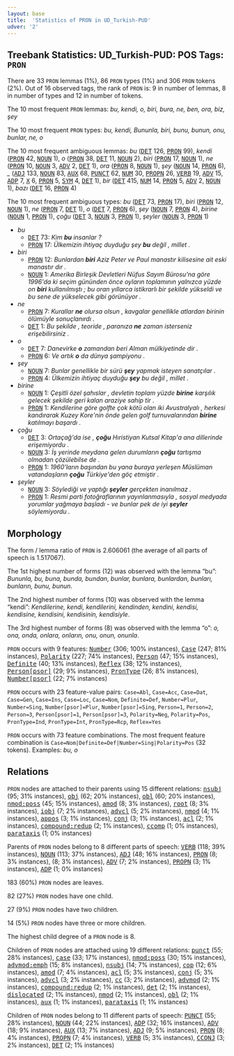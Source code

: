 ```yaml
---
layout: base
title:  'Statistics of PRON in UD_Turkish-PUD'
udver: '2'
---
```


## Treebank Statistics: UD_Turkish-PUD: POS Tags: `PRON`

There are 33 `PRON` lemmas (1%), 86 `PRON` types (1%) and 306 `PRON` tokens (2%).
Out of 16 observed tags, the rank of `PRON` is: 9 in number of lemmas, 8 in number of types and 12 in number of tokens.

The 10 most frequent `PRON` lemmas: <em>bu, kendi, o, biri, bura, ne, ben, ora, biz, şey</em>

The 10 most frequent `PRON` types:  <em>bu, kendi, Bununla, biri, bunu, bunun, onu, bunlar, ne, o</em>

The 10 most frequent ambiguous lemmas: <em>bu</em> (<tt><a href="tr_pud-pos-DET.html">DET</a></tt> 126, <tt><a href="tr_pud-pos-PRON.html">PRON</a></tt> 99), <em>kendi</em> (<tt><a href="tr_pud-pos-PRON.html">PRON</a></tt> 42, <tt><a href="tr_pud-pos-NOUN.html">NOUN</a></tt> 1), <em>o</em> (<tt><a href="tr_pud-pos-PRON.html">PRON</a></tt> 38, <tt><a href="tr_pud-pos-DET.html">DET</a></tt> 11, <tt><a href="tr_pud-pos-NOUN.html">NOUN</a></tt> 2), <em>biri</em> (<tt><a href="tr_pud-pos-PRON.html">PRON</a></tt> 17, <tt><a href="tr_pud-pos-NOUN.html">NOUN</a></tt> 1), <em>ne</em> (<tt><a href="tr_pud-pos-PRON.html">PRON</a></tt> 10, <tt><a href="tr_pud-pos-NOUN.html">NOUN</a></tt> 3, <tt><a href="tr_pud-pos-ADV.html">ADV</a></tt> 2, <tt><a href="tr_pud-pos-DET.html">DET</a></tt> 1), <em>ora</em> (<tt><a href="tr_pud-pos-PRON.html">PRON</a></tt> 8, <tt><a href="tr_pud-pos-NOUN.html">NOUN</a></tt> 1), <em>şey</em> (<tt><a href="tr_pud-pos-NOUN.html">NOUN</a></tt> 14, <tt><a href="tr_pud-pos-PRON.html">PRON</a></tt> 6), <em>_</em> (<tt><a href="tr_pud-pos-ADJ.html">ADJ</a></tt> 133, <tt><a href="tr_pud-pos-NOUN.html">NOUN</a></tt> 83, <tt><a href="tr_pud-pos-AUX.html">AUX</a></tt> 68, <tt><a href="tr_pud-pos-PUNCT.html">PUNCT</a></tt> 62, <tt><a href="tr_pud-pos-NUM.html">NUM</a></tt> 30, <tt><a href="tr_pud-pos-PROPN.html">PROPN</a></tt> 26, <tt><a href="tr_pud-pos-VERB.html">VERB</a></tt> 19, <tt><a href="tr_pud-pos-ADV.html">ADV</a></tt> 15, <tt><a href="tr_pud-pos-ADP.html">ADP</a></tt> 7, <tt><a href="tr_pud-pos-X.html">X</a></tt> 6, <tt><a href="tr_pud-pos-PRON.html">PRON</a></tt> 5, <tt><a href="tr_pud-pos-SYM.html">SYM</a></tt> 4, <tt><a href="tr_pud-pos-DET.html">DET</a></tt> 1), <em>bir</em> (<tt><a href="tr_pud-pos-DET.html">DET</a></tt> 415, <tt><a href="tr_pud-pos-NUM.html">NUM</a></tt> 14, <tt><a href="tr_pud-pos-PRON.html">PRON</a></tt> 5, <tt><a href="tr_pud-pos-ADV.html">ADV</a></tt> 2, <tt><a href="tr_pud-pos-NOUN.html">NOUN</a></tt> 1), <em>bazı</em> (<tt><a href="tr_pud-pos-DET.html">DET</a></tt> 16, <tt><a href="tr_pud-pos-PRON.html">PRON</a></tt> 4)

The 10 most frequent ambiguous types:  <em>bu</em> (<tt><a href="tr_pud-pos-DET.html">DET</a></tt> 73, <tt><a href="tr_pud-pos-PRON.html">PRON</a></tt> 17), <em>biri</em> (<tt><a href="tr_pud-pos-PRON.html">PRON</a></tt> 12, <tt><a href="tr_pud-pos-NOUN.html">NOUN</a></tt> 1), <em>ne</em> (<tt><a href="tr_pud-pos-PRON.html">PRON</a></tt> 7, <tt><a href="tr_pud-pos-DET.html">DET</a></tt> 1), <em>o</em> (<tt><a href="tr_pud-pos-DET.html">DET</a></tt> 7, <tt><a href="tr_pud-pos-PRON.html">PRON</a></tt> 6), <em>şey</em> (<tt><a href="tr_pud-pos-NOUN.html">NOUN</a></tt> 7, <tt><a href="tr_pud-pos-PRON.html">PRON</a></tt> 4), <em>birine</em> (<tt><a href="tr_pud-pos-NOUN.html">NOUN</a></tt> 1, <tt><a href="tr_pud-pos-PRON.html">PRON</a></tt> 1), <em>çoğu</em> (<tt><a href="tr_pud-pos-DET.html">DET</a></tt> 3, <tt><a href="tr_pud-pos-NOUN.html">NOUN</a></tt> 3, <tt><a href="tr_pud-pos-PRON.html">PRON</a></tt> 1), <em>şeyler</em> (<tt><a href="tr_pud-pos-NOUN.html">NOUN</a></tt> 3, <tt><a href="tr_pud-pos-PRON.html">PRON</a></tt> 1)


* <em>bu</em>
  * <tt><a href="tr_pud-pos-DET.html">DET</a></tt> 73: <em>Kim <b>bu</b> insanlar ?</em>
  * <tt><a href="tr_pud-pos-PRON.html">PRON</a></tt> 17: <em>Ülkemizin ihtiyaç duyduğu şey <b>bu</b> değil , millet .</em>
* <em>biri</em>
  * <tt><a href="tr_pud-pos-PRON.html">PRON</a></tt> 12: <em>Bunlardan <b>biri</b> Aziz Peter ve Paul manastır kilisesine ait eski manastır dır .</em>
  * <tt><a href="tr_pud-pos-NOUN.html">NOUN</a></tt> 1: <em>Amerika Birleşik Devletleri Nüfus Sayım Bürosu'na göre 1996'da ki seçim gününden önce oyların toplamının yalnızca yüzde on <b>biri</b> kullanılmıştı ; bu oran yıllarca istikrarlı bir şekilde yükseldi ve bu sene de yükselecek gibi görünüyor .</em>
* <em>ne</em>
  * <tt><a href="tr_pud-pos-PRON.html">PRON</a></tt> 7: <em>Kurallar <b>ne</b> olursa olsun , kavgalar genellikle atlardan birinin ölümüyle sonuçlanırdı .</em>
  * <tt><a href="tr_pud-pos-DET.html">DET</a></tt> 1: <em>Bu şekilde , teoride , paranıza <b>ne</b> zaman isterseniz erişebilirsiniz .</em>
* <em>o</em>
  * <tt><a href="tr_pud-pos-DET.html">DET</a></tt> 7: <em>Danevirke <b>o</b> zamandan beri Alman mülkiyetinde dir .</em>
  * <tt><a href="tr_pud-pos-PRON.html">PRON</a></tt> 6: <em>Ve artık <b>o</b> da dünya şampiyonu .</em>
* <em>şey</em>
  * <tt><a href="tr_pud-pos-NOUN.html">NOUN</a></tt> 7: <em>Bunlar genellikle bir sürü <b>şey</b> yapmak isteyen sanatçılar .</em>
  * <tt><a href="tr_pud-pos-PRON.html">PRON</a></tt> 4: <em>Ülkemizin ihtiyaç duyduğu <b>şey</b> bu değil , millet .</em>
* <em>birine</em>
  * <tt><a href="tr_pud-pos-NOUN.html">NOUN</a></tt> 1: <em>Çeşitli özel şahıslar , devletin toplam yüzde <b>birine</b> karşılık gelecek şekilde geri kalan araziye sahip tir .</em>
  * <tt><a href="tr_pud-pos-PRON.html">PRON</a></tt> 1: <em>Kendilerine göre golfte çok kötü olan iki Avustralyalı , herkesi kandırarak Kuzey Kore'nin önde gelen golf turnuvalarından <b>birine</b> katılmayı başardı .</em>
* <em>çoğu</em>
  * <tt><a href="tr_pud-pos-DET.html">DET</a></tt> 3: <em>Ortaçağ'da ise , <b>çoğu</b> Hıristiyan Kutsal Kitap'a ana dillerinde erişemiyordu .</em>
  * <tt><a href="tr_pud-pos-NOUN.html">NOUN</a></tt> 3: <em>İş yerinde meydana gelen durumların <b>çoğu</b> tartışma olmadan çözülebilse de .</em>
  * <tt><a href="tr_pud-pos-PRON.html">PRON</a></tt> 1: <em>1960'ların başından bu yana buraya yerleşen Müslüman vatandaşların <b>çoğu</b> Türkiye'den göç etmiştir .</em>
* <em>şeyler</em>
  * <tt><a href="tr_pud-pos-NOUN.html">NOUN</a></tt> 3: <em>Söylediği ve yaptığı <b>şeyler</b> gerçekten inanılmaz .</em>
  * <tt><a href="tr_pud-pos-PRON.html">PRON</a></tt> 1: <em>Resmi parti fotoğraflarının yayınlanmasıyla , sosyal medyada yorumlar yağmaya başladı - ve bunlar pek de iyi <b>şeyler</b> söylemiyordu .</em>

## Morphology

The form / lemma ratio of `PRON` is 2.606061 (the average of all parts of speech is 1.517067).

The 1st highest number of forms (12) was observed with the lemma “bu”: <em>Bununla, bu, buna, bunda, bundan, bunlar, bunlara, bunlardan, bunları, bunların, bunu, bunun</em>.

The 2nd highest number of forms (10) was observed with the lemma “kendi”: <em>Kendilerine, kendi, kendilerini, kendinden, kendini, kendisi, kendisine, kendisini, kendisinin, kendisiyle</em>.

The 3rd highest number of forms (8) was observed with the lemma “o”: <em>o, ona, onda, onlara, onların, onu, onun, onunla</em>.

`PRON` occurs with 9 features: <tt><a href="tr_pud-feat-Number.html">Number</a></tt> (306; 100% instances), <tt><a href="tr_pud-feat-Case.html">Case</a></tt> (247; 81% instances), <tt><a href="tr_pud-feat-Polarity.html">Polarity</a></tt> (227; 74% instances), <tt><a href="tr_pud-feat-Person.html">Person</a></tt> (47; 15% instances), <tt><a href="tr_pud-feat-Definite.html">Definite</a></tt> (40; 13% instances), <tt><a href="tr_pud-feat-Reflex.html">Reflex</a></tt> (38; 12% instances), <tt><a href="tr_pud-feat-Person-psor.html">Person[psor]</a></tt> (29; 9% instances), <tt><a href="tr_pud-feat-PronType.html">PronType</a></tt> (26; 8% instances), <tt><a href="tr_pud-feat-Number-psor.html">Number[psor]</a></tt> (22; 7% instances)

`PRON` occurs with 23 feature-value pairs: `Case=Abl`, `Case=Acc`, `Case=Dat`, `Case=Gen`, `Case=Ins`, `Case=Loc`, `Case=Nom`, `Definite=Def`, `Number=Plur`, `Number=Sing`, `Number[psor]=Plur`, `Number[psor]=Sing`, `Person=1`, `Person=2`, `Person=3`, `Person[psor]=1`, `Person[psor]=3`, `Polarity=Neg`, `Polarity=Pos`, `PronType=Ind`, `PronType=Int`, `PronType=Rcp`, `Reflex=Yes`

`PRON` occurs with 73 feature combinations.
The most frequent feature combination is `Case=Nom|Definite=Def|Number=Sing|Polarity=Pos` (32 tokens).
Examples: <em>bu, o</em>


## Relations

`PRON` nodes are attached to their parents using 15 different relations: <tt><a href="tr_pud-dep-nsubj.html">nsubj</a></tt> (95; 31% instances), <tt><a href="tr_pud-dep-obj.html">obj</a></tt> (62; 20% instances), <tt><a href="tr_pud-dep-obl.html">obl</a></tt> (60; 20% instances), <tt><a href="tr_pud-dep-nmod-poss.html">nmod:poss</a></tt> (45; 15% instances), <tt><a href="tr_pud-dep-amod.html">amod</a></tt> (8; 3% instances), <tt><a href="tr_pud-dep-root.html">root</a></tt> (8; 3% instances), <tt><a href="tr_pud-dep-iobj.html">iobj</a></tt> (7; 2% instances), <tt><a href="tr_pud-dep-advcl.html">advcl</a></tt> (5; 2% instances), <tt><a href="tr_pud-dep-nmod.html">nmod</a></tt> (4; 1% instances), <tt><a href="tr_pud-dep-appos.html">appos</a></tt> (3; 1% instances), <tt><a href="tr_pud-dep-conj.html">conj</a></tt> (3; 1% instances), <tt><a href="tr_pud-dep-acl.html">acl</a></tt> (2; 1% instances), <tt><a href="tr_pud-dep-compound-redup.html">compound:redup</a></tt> (2; 1% instances), <tt><a href="tr_pud-dep-ccomp.html">ccomp</a></tt> (1; 0% instances), <tt><a href="tr_pud-dep-parataxis.html">parataxis</a></tt> (1; 0% instances)

Parents of `PRON` nodes belong to 8 different parts of speech: <tt><a href="tr_pud-pos-VERB.html">VERB</a></tt> (118; 39% instances), <tt><a href="tr_pud-pos-NOUN.html">NOUN</a></tt> (113; 37% instances), <tt><a href="tr_pud-pos-ADJ.html">ADJ</a></tt> (48; 16% instances), <tt><a href="tr_pud-pos-PRON.html">PRON</a></tt> (8; 3% instances),  (8; 3% instances), <tt><a href="tr_pud-pos-ADV.html">ADV</a></tt> (7; 2% instances), <tt><a href="tr_pud-pos-PROPN.html">PROPN</a></tt> (3; 1% instances), <tt><a href="tr_pud-pos-ADP.html">ADP</a></tt> (1; 0% instances)

183 (60%) `PRON` nodes are leaves.

82 (27%) `PRON` nodes have one child.

27 (9%) `PRON` nodes have two children.

14 (5%) `PRON` nodes have three or more children.

The highest child degree of a `PRON` node is 8.

Children of `PRON` nodes are attached using 19 different relations: <tt><a href="tr_pud-dep-punct.html">punct</a></tt> (55; 28% instances), <tt><a href="tr_pud-dep-case.html">case</a></tt> (33; 17% instances), <tt><a href="tr_pud-dep-nmod-poss.html">nmod:poss</a></tt> (30; 15% instances), <tt><a href="tr_pud-dep-advmod-emph.html">advmod:emph</a></tt> (15; 8% instances), <tt><a href="tr_pud-dep-nsubj.html">nsubj</a></tt> (14; 7% instances), <tt><a href="tr_pud-dep-cop.html">cop</a></tt> (12; 6% instances), <tt><a href="tr_pud-dep-amod.html">amod</a></tt> (7; 4% instances), <tt><a href="tr_pud-dep-acl.html">acl</a></tt> (5; 3% instances), <tt><a href="tr_pud-dep-conj.html">conj</a></tt> (5; 3% instances), <tt><a href="tr_pud-dep-advcl.html">advcl</a></tt> (3; 2% instances), <tt><a href="tr_pud-dep-cc.html">cc</a></tt> (3; 2% instances), <tt><a href="tr_pud-dep-advmod.html">advmod</a></tt> (2; 1% instances), <tt><a href="tr_pud-dep-compound-redup.html">compound:redup</a></tt> (2; 1% instances), <tt><a href="tr_pud-dep-det.html">det</a></tt> (2; 1% instances), <tt><a href="tr_pud-dep-dislocated.html">dislocated</a></tt> (2; 1% instances), <tt><a href="tr_pud-dep-nmod.html">nmod</a></tt> (2; 1% instances), <tt><a href="tr_pud-dep-obl.html">obl</a></tt> (2; 1% instances), <tt><a href="tr_pud-dep-aux.html">aux</a></tt> (1; 1% instances), <tt><a href="tr_pud-dep-parataxis.html">parataxis</a></tt> (1; 1% instances)

Children of `PRON` nodes belong to 11 different parts of speech: <tt><a href="tr_pud-pos-PUNCT.html">PUNCT</a></tt> (55; 28% instances), <tt><a href="tr_pud-pos-NOUN.html">NOUN</a></tt> (44; 22% instances), <tt><a href="tr_pud-pos-ADP.html">ADP</a></tt> (32; 16% instances), <tt><a href="tr_pud-pos-ADV.html">ADV</a></tt> (18; 9% instances), <tt><a href="tr_pud-pos-AUX.html">AUX</a></tt> (13; 7% instances), <tt><a href="tr_pud-pos-ADJ.html">ADJ</a></tt> (9; 5% instances), <tt><a href="tr_pud-pos-PRON.html">PRON</a></tt> (8; 4% instances), <tt><a href="tr_pud-pos-PROPN.html">PROPN</a></tt> (7; 4% instances), <tt><a href="tr_pud-pos-VERB.html">VERB</a></tt> (5; 3% instances), <tt><a href="tr_pud-pos-CCONJ.html">CCONJ</a></tt> (3; 2% instances), <tt><a href="tr_pud-pos-DET.html">DET</a></tt> (2; 1% instances)

